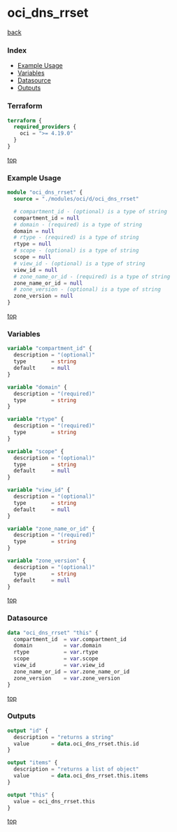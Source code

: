 # oci_dns_rrset

[back](../oci.md)

### Index

- [Example Usage](#example-usage)
- [Variables](#variables)
- [Datasource](#datasource)
- [Outputs](#outputs)

### Terraform

```terraform
terraform {
  required_providers {
    oci = ">= 4.19.0"
  }
}
```

[top](#index)

### Example Usage

```terraform
module "oci_dns_rrset" {
  source = "./modules/oci/d/oci_dns_rrset"

  # compartment_id - (optional) is a type of string
  compartment_id = null
  # domain - (required) is a type of string
  domain = null
  # rtype - (required) is a type of string
  rtype = null
  # scope - (optional) is a type of string
  scope = null
  # view_id - (optional) is a type of string
  view_id = null
  # zone_name_or_id - (required) is a type of string
  zone_name_or_id = null
  # zone_version - (optional) is a type of string
  zone_version = null
}
```

[top](#index)

### Variables

```terraform
variable "compartment_id" {
  description = "(optional)"
  type        = string
  default     = null
}

variable "domain" {
  description = "(required)"
  type        = string
}

variable "rtype" {
  description = "(required)"
  type        = string
}

variable "scope" {
  description = "(optional)"
  type        = string
  default     = null
}

variable "view_id" {
  description = "(optional)"
  type        = string
  default     = null
}

variable "zone_name_or_id" {
  description = "(required)"
  type        = string
}

variable "zone_version" {
  description = "(optional)"
  type        = string
  default     = null
}
```

[top](#index)

### Datasource

```terraform
data "oci_dns_rrset" "this" {
  compartment_id  = var.compartment_id
  domain          = var.domain
  rtype           = var.rtype
  scope           = var.scope
  view_id         = var.view_id
  zone_name_or_id = var.zone_name_or_id
  zone_version    = var.zone_version
}
```

[top](#index)

### Outputs

```terraform
output "id" {
  description = "returns a string"
  value       = data.oci_dns_rrset.this.id
}

output "items" {
  description = "returns a list of object"
  value       = data.oci_dns_rrset.this.items
}

output "this" {
  value = oci_dns_rrset.this
}
```

[top](#index)